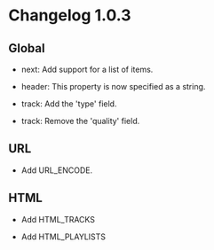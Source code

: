 # Changelog 1.0.3

## Global

- next: Add support for a list of items.

- header: This property is now specified as a string.

- track: Add the 'type' field.

- track: Remove the 'quality' field.

## URL

- Add URL_ENCODE.

## HTML

- Add HTML_TRACKS

- Add HTML_PLAYLISTS
